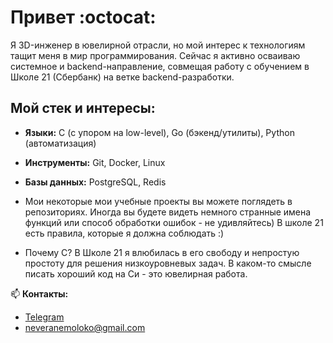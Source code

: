 # Привет :octocat:
Я 3D-инженер в ювелирной отрасли, но мой интерес к технологиям тащит меня в мир программирования. Сейчас я активно осваиваю системное и backend-направление, совмещая работу с обучением в Школе 21 (Сбербанк) на ветке backend-разработки.

## Мой стек и интересы:
- **Языки:** C (с упором на low-level), Go (бэкенд/утилиты), Python (автоматизация)  
- **Инструменты:** Git, Docker, Linux
- **Базы данных:** PostgreSQL, Redis

- Мои некоторые мои учебные проекты вы можете поглядеть в репозиториях. 
  Иногда вы будете видеть немного странные имена функций или способ обработки ошибок - не удивляйтесь) В школе 21 есть правила, которые я должна соблюдать :)
- Почему C? В Школе 21 я влюбилась в его свободу и непростую простоту для решения низкоуровневых задач.
  В каком-то смысле писать хороший код на Си - это ювелирная работа.


📫 **Контакты:** 
  - [Telegram](https://t.me/veranemoloko)
  - neveranemoloko@gmail.com



